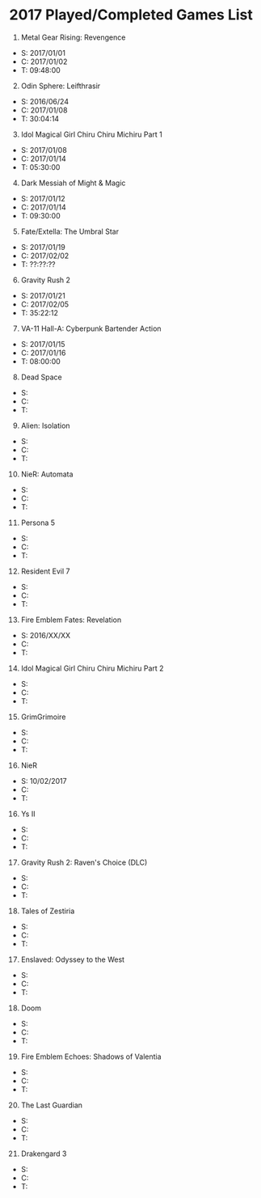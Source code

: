 # 2017 Played/Completed Games List

1. Metal Gear Rising: Revengence
  - S: 2017/01/01
  - C: 2017/01/02
  - T: 09:48:00
2. Odin Sphere: Leifthrasir
  - S: 2016/06/24
  - C: 2017/01/08
  - T: 30:04:14
3. Idol Magical Girl Chiru Chiru Michiru Part 1
  - S: 2017/01/08
  - C: 2017/01/14
  - T: 05:30:00
4. Dark Messiah of Might & Magic
  - S: 2017/01/12
  - C: 2017/01/14
  - T: 09:30:00
5. Fate/Extella: The Umbral Star
  - S: 2017/01/19 
  - C: 2017/02/02
  - T: ??:??:??
6. Gravity Rush 2
  - S: 2017/01/21
  - C: 2017/02/05
  - T: 35:22:12
7. VA-11 Hall-A: Cyberpunk Bartender Action
  - S: 2017/01/15
  - C: 2017/01/16
  - T: 08:00:00
8. Dead Space
  - S:
  - C:
  - T:
9. Alien: Isolation
  - S:
  - C:
  - T:
10. NieR: Automata
  - S:
  - C:
  - T:
11. Persona 5
  - S:
  - C:
  - T:
12. Resident Evil 7
  - S:
  - C:
  - T:
13. Fire Emblem Fates: Revelation
  - S: 2016/XX/XX
  - C:
  - T:
14. Idol Magical Girl Chiru Chiru Michiru Part 2
  - S:
  - C:
  - T:
15. GrimGrimoire
  - S:
  - C:
  - T:
16. NieR
  - S: 10/02/2017
  - C:
  - T:
16. Ys II
  - S:
  - C:
  - T:
17. Gravity Rush 2: Raven's Choice (DLC)
  - S:
  - C:
  - T:
18. Tales of Zestiria
  - S:
  - C:
  - T:
17. Enslaved: Odyssey to the West
  - S:
  - C:
  - T:
18. Doom
  - S:
  - C:
  - T:
19. Fire Emblem Echoes: Shadows of Valentia
  - S:
  - C:
  - T:
20. The Last Guardian
  - S:
  - C:
  - T:
21. Drakengard 3
  - S:
  - C:
  - T:
  
